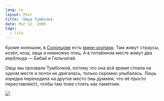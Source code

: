 ```yaml
---
lang: ru
layout: Post
title: 'Овца Тумбочка'
date: Mar 12, 2009
tags:
  - life
---
```


Кроме конюшни, в [Солонцове](http://morning.photos/albums/solontsovo "Фотографии из Солонцова") есть [мини-зоопарк](http://solontsovo-horse.ru/page6.html "Конюшня Солонцово — Живность всякая"). Там живут страусы, козёл, коза, овца и немножко птиц. А в потаённом месте живут два верблюда — Бабай и Гюльчатай.

Овцу мы прозвали Тумбочкой, потому что она всё время стояла на одном месте и почти не двигалась, только скромно улыбалась. Лишь изредка переходила на другое место (мы думаем, что её просто переставляют), чтобы там тоже стоять как памятник.

![](/images/blog/2009-01-07-5D-1323-Artem-Sapegin.jpg)
